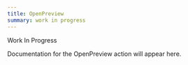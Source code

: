 ```yaml
---
title: OpenPreview
summary: work in progress
---
```


Work In Progress

Documentation for the OpenPreview action will appear here.